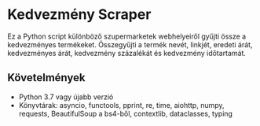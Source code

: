 # Kedvezmény Scraper

Ez a Python script különböző szupermarketek webhelyeiről gyűjti össze a kedvezményes termékeket. Összegyűjti a termék nevét, linkjét, eredeti árát, kedvezményes árát, kedvezmény százalékát és kedvezmény időtartamát.

## Követelmények

- Python 3.7 vagy újabb verzió
- Könyvtárak: asyncio, functools, pprint, re, time, aiohttp, numpy, requests, BeautifulSoup a bs4-ből, contextlib, dataclasses, typing